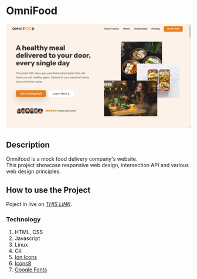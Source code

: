 # OmniFood

![OmniFood](./content/img/readme_image.png)

## Description

Omnifood is a mock food delivery company's website. \
This project showcase responsive web design, intersection API and various web design principles.

## How to use the Project

Poject in live on [*THIS LINK*](https://siddhart-singh.github.io/OmniFood/).

### Technology

1. HTML, CSS
2. Javascript
3. Linux
4. Git
3. [Ion Icons](https://ionic.io/ionicons)
4. [Icons8](https://icons8.com/)
5. [Google Fonts](https://fonts.google.com/)


